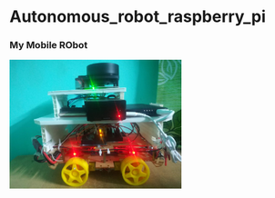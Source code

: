 # Autonomous_robot_raspberry_pi


### My Mobile RObot

<img src="https://github.com/MarzanShuvo/Autonomous_robot_raspberry_pi/blob/master/images/myrobot.jpg" width="60%" height="50%">